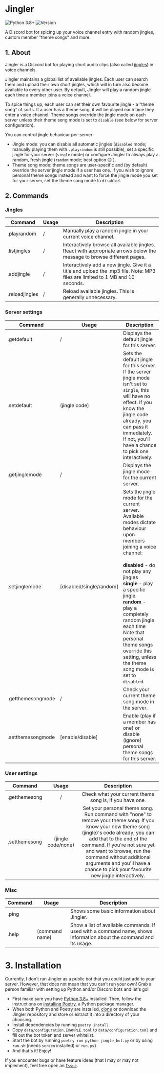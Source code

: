 # Jingler
![Python 3.8+](https://img.shields.io/badge/python-3.8%2B-blue?style=flat-square)
![Version](https://img.shields.io/badge/jingler-1.0.2-orange?style=flat-square)

A Discord bot for spicing up your voice channel entry with random jingles, 
custom member "theme songs" and more.

## 1. About
Jingler is a Discord bot for playing short audio clips (also called [jingles](https://www.merriam-webster.com/dictionary/jingle)) in voice channels.

Jingler maintains a global list of available jingles. Each user can search them and upload their own short jingles, which will in turn also become available
to every other user. By default, Jingler will play a random jingle each time a member joins a voice channel.

To spice things up, each user can set their own favourite jingle - a "theme song" of sorts. If a user has a theme song, it will be played each time they
enter a voice channel. Theme songs override the jingle mode on each server unless their theme song mode is set to `disable` (see below for server configuration).

You can control jingle behaviour per-server:
- Jingle mode: you can disable all automatic jingles (`disabled` mode; manually playing them with `.playrandom` is still possible), 
  set a specific jingle for your server (`single` mode) or configure Jingler to always play a random, fresh jingle (`random` mode; best option 😉 ).
- Theme song mode: theme songs are user-specific and (by default) override the server jingle mode if a user has one. If you wish to ignore personal theme songs instead and want to
  force the jingle mode you set for your server, set the theme song mode to `disabled`.

## 2. Commands

### Jingles
| Command        | Usage | Description                                                                                                                   |
|----------------|-------|-------------------------------------------------------------------------------------------------------------------------------|
| .playrandom    |   /   | Manually play a random jingle in your current voice channel.                                                                  |
| .listjingles   |   /   | Interactively browse all available jingles. React with appropriate arrows below the message to browse different pages.        |
| .addjingle     |   /   | Interactively add a new jingle. Give it a title and upload the .mp3 file. Note: MP3 files are limited to 1 MB and 10 seconds. |
| .reloadjingles |   /   | Reload available jingles. This is generally unnecessary.                                                                      |

### Server settings
|   Command         |           Usage            |                                                                                                                                                            Description                                                                                                                                                           |
|-------------------|----------------------------|----------------------------------------------------------------------------------------------------------------------------------------------------------------------------------------------------------------------------------------------------------------------------------------------------------------------------------|
| .getdefault       |             /              | Displays the default jingle for this server.                                                                                                                                                                                                                                                                                     |
| .setdefault       | (jingle code)              | Sets the default jingle for this server. If the server jingle mode isn't set to `single`, this will have no effect. If you know the jingle code already, you can pass it immediately. If not, you'll have a chance to pick one interactively.                                                                               |
| .getjinglemode    |             /              | Displays the jingle mode for the current server.                                                                                                                                                                                                                                                                                 |
| .setjinglemode    | [disabled/single/random]   | Sets the jingle mode for the current server. Available modes dictate behaviour upon members joining a voice channel:<br><br> **disabled** - do not play any jingles<br> **single** - play a specific jingle<br> **random** - play a completely random jingle each time<br>Note that personal theme songs override this setting, unless the theme song mode is set to `disabled`. |
| .getthemesongmode |             /              | Check your current theme song mode in the server.                                                                                                                                                                                                                                                                                |
| .setthemesongmode | [enable/disable]           | Enable (play if a member has one) or disable (ignore) personal theme songs for this server.                                                                                                                                                                                                                                      |

### User settings

|    Command    |              Usage              |                                                                                                                                                                          Description                                                                                                                                                                         |
|:-------------:|:-------------------------------:|:------------------------------------------------------------------------------------------------------------------------------------------------------------------------------------------------------------------------------------------------------------------------------------------------------------------------------------------------------------:|
| .getthemesong |                /                | Check what your current theme song is, if you have one.                                                                                                                                                                                                                                                                                                      |
| .setthemesong | (jingle code/none) | Set your personal theme song. <br>Run command with "none" to remove your theme song. If you know your new theme song (jingle)'s code already, you can add that to the end of the command. If you're not sure yet and want to browse, run the command without additional arguments and  you'll have a chance to pick your favourite new jingle interactively. |

### Misc
| Command | Usage          | Description                                                                                                        |
|---------|----------------|--------------------------------------------------------------------------------------------------------------------|
| .ping   |                | Shows some basic information about Jingler.                                                                        |
| .help   | (command name) | Show a list of available commands. If used with a command name, shows information about the command and its usage. |


# 3. Installation
Currently, I don't run Jingler as a public bot that you could just add to your server.
However, that does not mean that you can't run your own!
Grab a person familiar with setting up Python and/or Discord bots and let's go!

- First make sure you have [Python 3.8+](https://www.python.org/) installed. Then, follow the instructions on [installing Poetry](https://python-poetry.org/docs/#installation), a Python package manager.
- When both Python and Poetry are installed, [clone](https://docs.github.com/en/github/creating-cloning-and-archiving-repositories/cloning-a-repository-from-github/cloning-a-repository) or download the Jingler repository
and store or extract it into a directory of your choosing.
- Install dependencies by running `poetry install`.
- Copy `data/configuration.EXAMPLE.toml` to `data/configuration.toml` and fill out the bot token and server whitelist.
- Start the bot by running `poetry run python jingle_bot.py` or by using `run.sh` (needs `screen` installed) or `run.ps1`.
- And that's it! Enjoy!

If you encounter bugs or have feature ideas (that I may or may not implement), feel free open an [`Issue`](https://github.com/DefaultSimon/jingler/issues).

